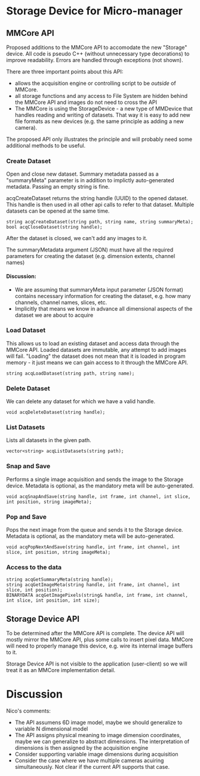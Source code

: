 # Storage Device for Micro-manager

## MMCore API
Proposed additions to the MMCore API to accomodate the new "Storage" device. All code is pseudo C++ (without unnecessary type decorations) to improve readability. Errors are handled through exceptions (not shown).

There are three important points about this API:
- allows the acquisition engine or controlling script to be *outside* of MMCore. 
- all storage functions and any access to File System are hidden behind the MMCore API and images do not need to cross the API
- The MMCore is using the StorageDevice - a new type of MMDevice that handles reading and writing of datasets. That way it is easy to add new file formats as new devices (e.g. the same principle as adding a new camera).

The proposed API only illustrates the principle and will probably need some additional methods to be useful.

### Create Dataset
Open and close new dataset. Summary metadata passed as a "summaryMeta" parameter is in addition to implictly auto-generated metadata. Passing an empty string is fine.

acqCreateDataset returns the string handle (UUID) to the opened dataset. This handle is then used in all other api calls to refer to that dataset. Multiple datasets can be opened at the same time.

``` 
string acqCreateDataset(string path, string name, string summaryMeta);
bool acqCloseDataset(string handle);
```
After the dataset is closed, we can't add any images to it.

The summaryMetadata argument (JSON) must have all the required parameters for creating the dataset (e.g. dimension extents, channel names)

#### Discussion:
* We are assuming that summaryMeta input parameter (JSON format) contains necessary information for creating the dataset, e.g. how many channels, channel names, slices, etc.
* Implicitly that means we know in advance all dimensional aspects of the dataset we are about to acquire

### Load Dataset
This allows us to load an existing dataset and access data through the MMCore API. Loaded datasets are immutable, any attempt to add images will fail. "Loading" the dataset does not mean that it is loaded in program memory - it just means we can gain access to it through the MMCore API.

```
string acqLoadDataset(string path, string name);
```

### Delete Dataset
We can delete any dataset for which we have a valid handle.
```
void acqDeleteDataset(string handle);
```

### List Datasets
Lists all datasets in the given path.
```
vector<string> acqListDatasets(string path);
```

### Snap and Save
Performs a single image acquisition and sends the image to the Storage device. Metadata is optional, as the mandatory meta will be auto-generated.
```
void acqSnapAndSave(string handle, int frame, int channel, int slice, int position, string imageMeta);
```

### Pop and Save
Pops the next image from the queue and sends it to the Storage device. Metadata is optional, as the mandatory meta will be auto-generated.

```
void acqPopNextAndSave(string handle, int frame, int channel, int slice, int position, string imageMeta);
```

### Access to the data
```
string acqGetSummaryMeta(string handle);
string acqGetImageMeta(string handle, int frame, int channel, int slice, int position);
BINARYDATA acqGetImagePixels(string& handle, int frame, int channel, int slice, int position, int size);
```

## Storage Device API
To be determined after the MMCore API is complete. The device API will mostly mirror the MMCore API, plus some calls to insert pixel data. MMCore will need to properly manage this device, e.g. wire its internal image buffers to it.

Storage Device API is not visible to the application (user-client) so we will treat it as an MMCore implementation detail.

# Discussion
Nico's comments:
* The API assumens 6D image model, maybe we should generalize to variable N dimensional model
* The API assigns physical meaning to image dimension coordinates, maybe we can generalize to abstract dimensions. The interpretation of dimensions is then assigned by the acquisition engine
* Consider supporting variable image dimensions during acquisition
* Consider the case where we have multiple cameras acuiring simultaneously. Not clear if the current API supports that case.

